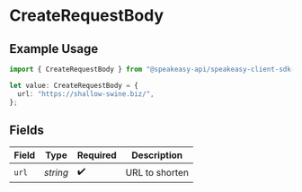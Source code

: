 # CreateRequestBody

## Example Usage

```typescript
import { CreateRequestBody } from "@speakeasy-api/speakeasy-client-sdk-typescript/sdk/models/operations";

let value: CreateRequestBody = {
  url: "https://shallow-swine.biz/",
};
```

## Fields

| Field              | Type               | Required           | Description        |
| ------------------ | ------------------ | ------------------ | ------------------ |
| `url`              | *string*           | :heavy_check_mark: | URL to shorten     |